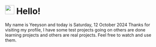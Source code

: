  <h1>
    <img src="https://emojis.slackmojis.com/emojis/images/1643510097/45343/hi.gif?1643510097" width="30"/> 
    Hello!
 </h1>
 <p>
    My name is Yeeyson and today is Saturday, 12 October 2024
    Thanks for visiting my profile, I have some test projects going on others are done learning projects and others are real projects.
    Feel free to watch and use them.
 </p>